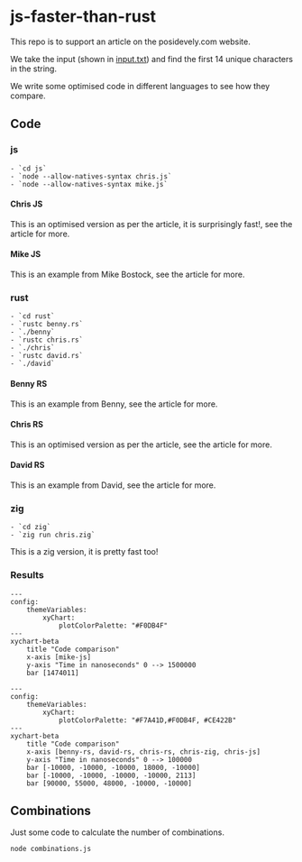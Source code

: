 # js-faster-than-rust

This repo is to support an article on the posidevely.com website.

We take the input (shown in [input.txt](./input.txt)) and find the first 14 unique characters in the string.

We write some optimised code in different languages to see how they compare.

## Code

### js

    - `cd js`
    - `node --allow-natives-syntax chris.js`
    - `node --allow-natives-syntax mike.js`

#### Chris JS

This is an optimised version as per the article, it is surprisingly fast!, see the article for more.

#### Mike JS

This is an example from Mike Bostock, see the article for more.

### rust

    - `cd rust`
    - `rustc benny.rs`
    - `./benny`
    - `rustc chris.rs`
    - `./chris`
    - `rustc david.rs`
    - `./david`

#### Benny RS

This is an example from Benny, see the article for more.

#### Chris RS

This is an optimised version as per the article, see the article for more.

#### David RS

This is an example from David, see the article for more.

### zig

    - `cd zig`
    - `zig run chris.zig`

This is a zig version, it is pretty fast too!

### Results

```mermaid
---
config:
    themeVariables:
        xyChart:
            plotColorPalette: "#F0DB4F"
---
xychart-beta
    title "Code comparison"
    x-axis [mike-js]
    y-axis "Time in nanoseconds" 0 --> 1500000
    bar [1474011]
```

```mermaid
---
config:
    themeVariables:
        xyChart:
            plotColorPalette: "#F7A41D,#F0DB4F, #CE422B"
---
xychart-beta
    title "Code comparison"
    x-axis [benny-rs, david-rs, chris-rs, chris-zig, chris-js]
    y-axis "Time in nanoseconds" 0 --> 100000
    bar [-10000, -10000, -10000, 18000, -10000]
    bar [-10000, -10000, -10000, -10000, 2113]
    bar [90000, 55000, 48000, -10000, -10000]
```

## Combinations

Just some code to calculate the number of combinations.

```sh
node combinations.js
```
